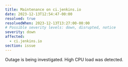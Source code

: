 ```yaml
---
title: Maintenance on ci.jenkins.io
date: 2023-12-13T12:54:47-00:00
resolved: true
resolvedWhen: 2023-12-13T13:27:00-00:00
# Possible severity levels: down, disrupted, notice
severity: down
affected:
  - ci.jenkins.io
section: issue
---
```


Outage is being investigated.
High CPU load was detected.
